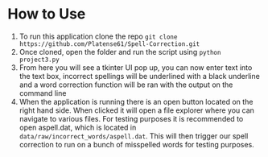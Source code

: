 # How to Use

1. To run this application clone the repo ```git clone https://github.com/Platense61/Spell-Correction.git```
2. Once cloned, open the folder and run the script using ```python project3.py```
3. From here you will see a tkinter UI pop up, you can now enter text into the text box, incorrect spellings will be underlined with a black underline and a word correction function will be ran with the output on the command line
4. When the application is running there is an open button located on the right hand side. When clicked it will open a file explorer where you can navigate to various files. For testing purposes it is recommended to open aspell.dat, which is located in ```data/raw/incorrect_words/aspell.dat```. This will then trigger our spell correction to run on a bunch of misspelled words for testing purposes. 
